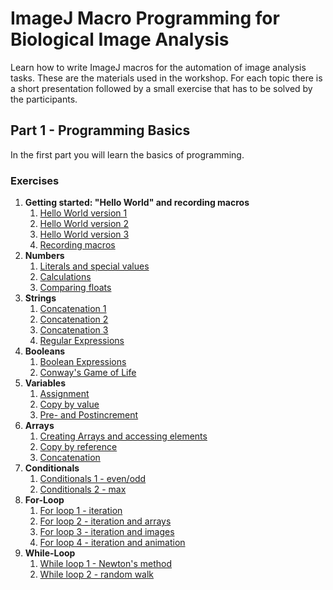# ImageJ Macro Programming for Biological Image Analysis

Learn how to write ImageJ macros for the automation of image analysis tasks. These are the materials used in the workshop. For each topic there is a short presentation followed by a small exercise that has to be solved by the participants.

## Part 1 - Programming Basics

In the first part you will learn the basics of programming.

### Exercises

1. **Getting started: "Hello World" and recording macros**
    1. [Hello World version 1](./ex/ex01-01.md)
    1. [Hello World version 2](./ex/ex01-02.md)
    1. [Hello World version 3](./ex/ex01-03.md)
    1. [Recording macros](./ex/ex01-04.md)
1. **Numbers**    
    1. [Literals and special values](./ex/ex02-01.md)
    1. [Calculations](./ex/ex02-02.md)
    1. [Comparing floats](./ex/ex02-03.md)
1. **Strings**
    1. [Concatenation 1](./ex/ex03-01.md) 
    1. [Concatenation 2](./ex/ex03-02.md) 
    1. [Concatenation 3](./ex/ex03-03.md) 
    1. [Regular Expressions](./ex/ex03-04.md)
1. **Booleans**
    1. [Boolean Expressions](./ex/ex04-01.md)
    1. [Conway's Game of Life](./ex/ex04-02.md)
1. **Variables**
    1. [Assignment](./ex/ex05-01.md)
    1. [Copy by value](./ex/ex05-02.md)
    1. [Pre- and Postincrement](./ex/ex05-03.md)
1. **Arrays**
    1. [Creating Arrays and accessing elements](./ex/ex06-01.md)
    1. [Copy by reference](./ex/ex06-02.md) 
    1. [Concatenation](./ex/ex06-03.md) 
1. **Conditionals**
    1. [Conditionals 1 - even/odd](./ex/ex07-01.md)
    1. [Conditionals 2 - max](./ex/ex07-02.md)
1. **For-Loop**
    1. [For loop 1 - iteration](./ex/ex08-01.md)
    1. [For loop 2 - iteration and arrays](./ex/ex08-02.md)
    1. [For loop 3 - iteration and images](./ex/ex08-03.md)
    1. [For loop 4 - iteration and animation](./ex/ex08-04.md)
1. **While-Loop**
    1. [While loop 1 - Newton's method](./ex/ex09-01.md)
    1. [While loop 2 - random walk](./ex/ex09-02.md) 
